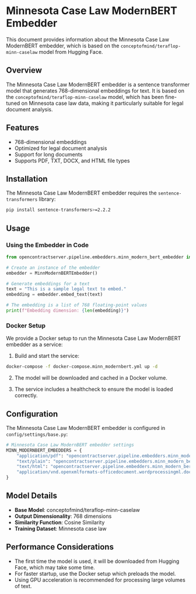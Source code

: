 # Minnesota Case Law ModernBERT Embedder

This document provides information about the Minnesota Case Law ModernBERT embedder, which is based on the `conceptofmind/teraflop-minn-caselaw` model from Hugging Face.

## Overview

The Minnesota Case Law ModernBERT embedder is a sentence transformer model that generates 768-dimensional embeddings for text. It is based on the `conceptofmind/teraflop-minn-caselaw` model, which has been fine-tuned on Minnesota case law data, making it particularly suitable for legal document analysis.

## Features

- 768-dimensional embeddings
- Optimized for legal document analysis
- Support for long documents
- Supports PDF, TXT, DOCX, and HTML file types

## Installation

The Minnesota Case Law ModernBERT embedder requires the `sentence-transformers` library:

```bash
pip install sentence-transformers>=2.2.2
```

## Usage

### Using the Embedder in Code

```python
from opencontractserver.pipeline.embedders.minn_modern_bert_embedder import MinnModernBERTEmbedder

# Create an instance of the embedder
embedder = MinnModernBERTEmbedder()

# Generate embeddings for a text
text = "This is a sample legal text to embed."
embedding = embedder.embed_text(text)

# The embedding is a list of 768 floating-point values
print(f"Embedding dimension: {len(embedding)}")
```

### Docker Setup

We provide a Docker setup to run the Minnesota Case Law ModernBERT embedder as a service:

1. Build and start the service:

```bash
docker-compose -f docker-compose.minn_modernbert.yml up -d
```

2. The model will be downloaded and cached in a Docker volume.

3. The service includes a healthcheck to ensure the model is loaded correctly.

## Configuration

The Minnesota Case Law ModernBERT embedder is configured in `config/settings/base.py`:

```python
# Minnesota Case Law ModernBERT embedder settings
MINN_MODERNBERT_EMBEDDERS = {
    "application/pdf": "opencontractserver.pipeline.embedders.minn_modern_bert_embedder.MinnModernBERTEmbedder768",
    "text/plain": "opencontractserver.pipeline.embedders.minn_modern_bert_embedder.MinnModernBERTEmbedder768",
    "text/html": "opencontractserver.pipeline.embedders.minn_modern_bert_embedder.MinnModernBERTEmbedder768",
    "application/vnd.openxmlformats-officedocument.wordprocessingml.document": "opencontractserver.pipeline.embedders.minn_modern_bert_embedder.MinnModernBERTEmbedder768",
}
```

## Model Details

- **Base Model**: conceptofmind/teraflop-minn-caselaw
- **Output Dimensionality**: 768 dimensions
- **Similarity Function**: Cosine Similarity
- **Training Dataset**: Minnesota case law

## Performance Considerations

- The first time the model is used, it will be downloaded from Hugging Face, which may take some time.
- For faster startup, use the Docker setup which preloads the model.
- Using GPU acceleration is recommended for processing large volumes of text. 